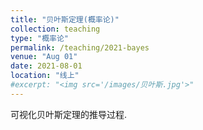 ```yaml
---
title: "贝叶斯定理(概率论)"
collection: teaching
type: "概率论"
permalink: /teaching/2021-bayes
venue: "Aug 01"
date: 2021-08-01
location: "线上"
#excerpt: "<img src='/images/贝叶斯.jpg'>"
---
```


可视化贝叶斯定理的推导过程.



